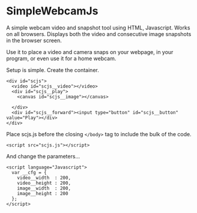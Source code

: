 # SimpleWebcamJs
A simple webcam video and snapshot tool using HTML, Javascript. Works on all browsers. Displays both the video and consecutive image snapshots in the browser screen.

Use it to place a video and camera snaps on your webpage, in your program, or even use it for a home webcam. 

Setup is simple. Create the container.
```
<div id="scjs">
  <video id="scjs__video"></video>
  <div id="scjs__play">
    <canvas id="scjs__image"></canvas>

  </div>
  <div id="scjs__forward"><input type="button" id="scjs__button" value="Play"></div>
</div>
```

Place scjs.js before the closing `</body>` tag to include the bulk of the code.
```
<script src="scjs.js"></script>
```

And change the parameters...
```
<script language="Javascript">
  var __cfg = {
    video__width  : 200,
    video__height : 200,
    image__width  : 200,
    image__height : 200
  };
</script>
```
